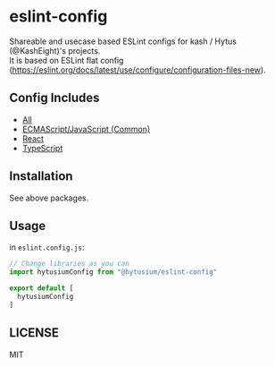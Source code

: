 # eslint-config

Shareable and usecase based ESLint configs for kash / Hytus (@KashEight)'s projects.  
It is based on ESLint flat config (https://eslint.org/docs/latest/use/configure/configuration-files-new).

## Config Includes
- [All](https://github.com/Hytusium/eslint-config/tree/master/packages/all)
- [ECMAScript/JavaScript (Common)](https://github.com/Hytusium/eslint-config/tree/master/packages/common)
- [React](https://github.com/Hytusium/eslint-config/tree/master/packages/react)
- [TypeScript](https://github.com/Hytusium/eslint-config/tree/master/packages/typescript)

## Installation

See above packages.

## Usage

in `eslint.config.js`:

```js
// Change libraries as you can
import hytusiumConfig from "@hytusium/eslint-config"

export default [
  hytusiumConfig
]
```

## LICENSE

MIT
